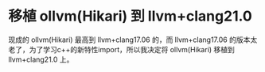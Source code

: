 # 移植 ollvm(Hikari) 到 llvm+clang21.0
现成的 ollvm(Hikari) 最高到 llvm+clang17.06 的，而 llvm+clang17.06 的版本太老了，为了学习c++的新特性import，所以我决定将 ollvm(Hikari) 移植到 llvm+clang21.0 上。

